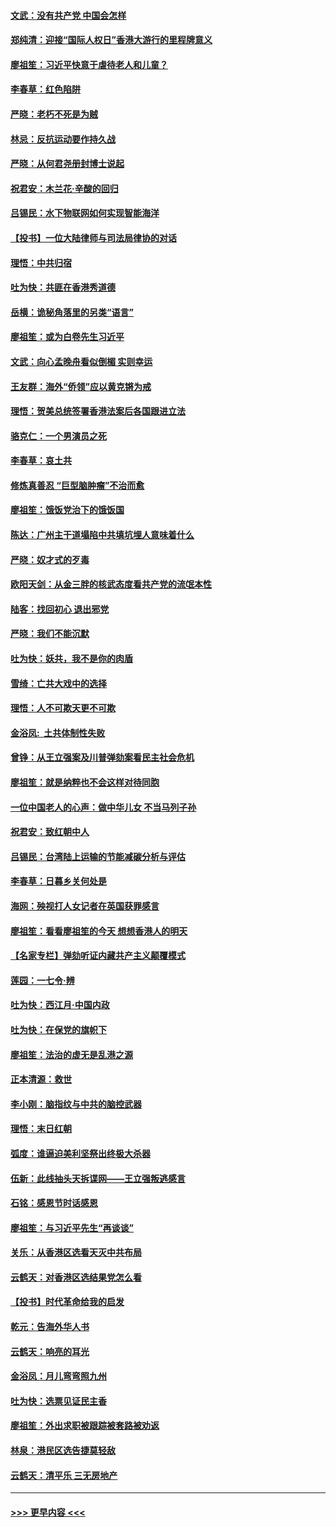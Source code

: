 #### [文武：没有共产党 中国会怎样](../pages/nsc993/n11717584.md?t=12122122) 
#### [郑纯清：迎接“国际人权日”香港大游行的里程牌意义](../pages/nsc993/n11717417.md?t=12122122) 
#### [廖祖笙：习近平快意于虐待老人和儿童？](../pages/nsc993/n11715313.md?t=12122122) 
#### [李春草：红色陷阱](../pages/nsc993/n11715029.md?t=12122122) 
#### [严晓：老朽不死是为贼](../pages/nsc993/n11712910.md?t=12122122) 
#### [林忌：反抗运动要作持久战](../pages/nsc993/n11712623.md?t=12122122) 
#### [严晓：从何君尧册封博士说起](../pages/nsc993/n11712465.md?t=12122122) 
#### [祝君安：木兰花·辛酸的回归](../pages/nsc993/n11712381.md?t=12122122) 
#### [吕锡民：水下物联网如何实现智能海洋](../pages/nsc993/n11711158.md?t=12122122) 
#### [【投书】一位大陆律师与司法局律协的对话](../pages/nsc993/n11709675.md?t=12122122) 
#### [理悟：中共归宿](../pages/nsc993/n11710059.md?t=12122122) 
#### [吐为快：共匪在香港秀道德](../pages/nsc993/n11709979.md?t=12122122) 
#### [岳横：诡秘角落里的另类“语言”](../pages/nsc993/n11709792.md?t=12122122) 
#### [廖祖笙：或为白卷先生习近平](../pages/nsc993/n11708330.md?t=12122122) 
#### [文武：向心孟晚舟看似倒楣 实则幸运](../pages/nsc993/n11708236.md?t=12122122) 
#### [王友群：海外“侨领”应以黄克锵为戒](../pages/nsc993/n11706176.md?t=12122122) 
#### [理悟：贺美总统签署香港法案后各国跟进立法](../pages/nsc993/n11706853.md?t=12122122) 
#### [骆克仁：一个男演员之死](../pages/nsc993/n11706677.md?t=12122122) 
#### [李春草：哀土共](../pages/nsc993/n11706255.md?t=12122122) 
#### [修炼真善忍 “巨型脑肿瘤”不治而愈](../pages/nsc993/n11705340.md?t=12122122) 
#### [廖祖笙：饿饭党治下的饿饭国](../pages/nsc993/n11705085.md?t=12122122) 
#### [陈达：广州主干道塌陷中共填坑埋人意味着什么](../pages/nsc993/n11705046.md?t=12122122) 
#### [严晓：奴才式的歹毒](../pages/nsc993/n11704826.md?t=12122122) 
#### [欧阳天剑：从金三胖的核武态度看共产党的流氓本性](../pages/nsc993/n11702238.md?t=12122122) 
#### [陆客：找回初心 退出邪党](../pages/nsc993/n11702213.md?t=12122122) 
#### [严晓：我们不能沉默](../pages/nsc993/n11702110.md?t=12122122) 
#### [吐为快：妖共，我不是你的肉盾](../pages/nsc993/n11701366.md?t=12122122) 
#### [雪绮：亡共大戏中的选择](../pages/nsc993/n11699922.md?t=12122122) 
#### [理悟：人不可欺天更不可欺](../pages/nsc993/n11699657.md?t=12122122) 
#### [金浴凤:  土共体制性失败](../pages/nsc993/n11699361.md?t=12122122) 
#### [曾铮：从王立强案及川普弹劾案看民主社会危机](../pages/nsc993/n11699318.md?t=12122122) 
#### [廖祖笙：就是纳粹也不会这样对待同胞](../pages/nsc993/n11697658.md?t=12122122) 
#### [一位中国老人的心声：做中华儿女 不当马列子孙](../pages/nsc993/n11697525.md?t=12122122) 
#### [祝君安：致红朝中人](../pages/nsc993/n11697518.md?t=12122122) 
#### [吕锡民：台湾陆上运输的节能减碳分析与评估](../pages/nsc993/n11694983.md?t=12122122) 
#### [李春草：日暮乡关何处是](../pages/nsc993/n11694805.md?t=12122122) 
#### [海网：殃视打人女记者在英国获罪感言](../pages/nsc993/n11693832.md?t=12122122) 
#### [廖祖笙：看看廖祖笙的今天 想想香港人的明天](../pages/nsc993/n11693707.md?t=12122122) 
#### [【名家专栏】弹劾听证内藏共产主义颠覆模式](../pages/nsc993/n11693563.md?t=12122122) 
#### [莲园：一七令‧辨](../pages/nsc993/n11692558.md?t=12122122) 
#### [吐为快：西江月·中国内政](../pages/nsc993/n11692071.md?t=12122122) 
#### [吐为快：在保党的旗帜下](../pages/nsc993/n11691188.md?t=12122122) 
#### [廖祖笙：法治的虚无是乱港之源](../pages/nsc993/n11690605.md?t=12122122) 
#### [正本清源：救世](../pages/nsc993/n11689134.md?t=12122122) 
#### [李小刚：脑指纹与中共的脑控武器](../pages/nsc993/n11688900.md?t=12122122) 
#### [理悟：末日红朝](../pages/nsc993/n11688829.md?t=12122122) 
#### [弧度：谁逼迫美利坚祭出终极大杀器](../pages/nsc993/n11688735.md?t=12122122) 
#### [伍新：此线抽头天拆谍网——王立强叛逃感言](../pages/nsc993/n11687981.md?t=12122122) 
#### [石铭：感恩节时话感恩](../pages/nsc993/n11687568.md?t=12122122) 
#### [廖祖笙：与习近平先生“再谈谈”](../pages/nsc993/n11687005.md?t=12122122) 
#### [关乐：从香港区选看天灭中共布局](../pages/nsc993/n11686647.md?t=12122122) 
#### [云鹤天：对香港区选结果党怎么看](../pages/nsc993/n11686216.md?t=12122122) 
#### [【投书】时代革命给我的启发](../pages/nsc993/n11684287.md?t=12122122) 
#### [乾元：告海外华人书](../pages/nsc993/n11684044.md?t=12122122) 
#### [云鹤天：响亮的耳光](../pages/nsc993/n11684254.md?t=12122122) 
#### [金浴凤：月儿弯弯照九州](../pages/nsc993/n11684231.md?t=12122122) 
#### [吐为快：选票见证民主香](../pages/nsc993/n11684206.md?t=12122122) 
#### [廖祖笙：外出求职被跟踪被套路被劝返](../pages/nsc993/n11683874.md?t=12122122) 
#### [林泉：港民区选告捷莫轻敌](../pages/nsc993/n11683930.md?t=12122122) 
#### [云鹤天：清平乐 三无房地产](../pages/nsc993/n11681521.md?t=12122122) 

----
#### [ >>> 更早内容 <<< ](../indexes/nsc993-earlier.md)
